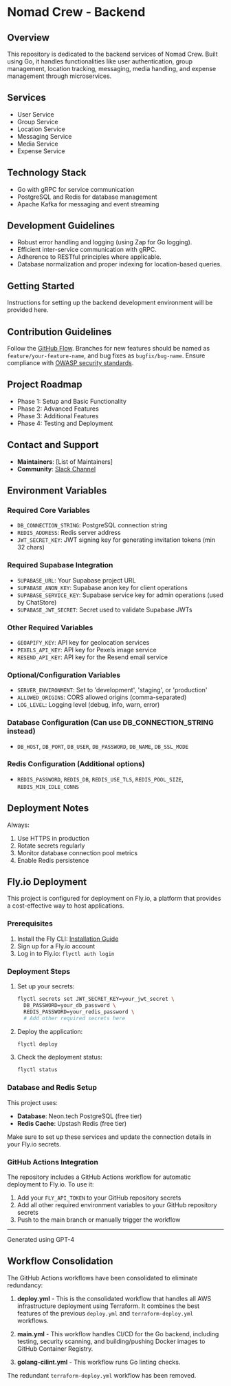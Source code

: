 # Nomad Crew - Backend

## Overview

This repository is dedicated to the backend services of Nomad Crew. Built using Go, it handles functionalities like user authentication, group management, location tracking, messaging, media handling, and expense management through microservices.

## Services

- User Service
- Group Service
- Location Service
- Messaging Service
- Media Service
- Expense Service

## Technology Stack

- Go with gRPC for service communication
- PostgreSQL and Redis for database management
- Apache Kafka for messaging and event streaming

## Development Guidelines

- Robust error handling and logging (using Zap for Go logging).
- Efficient inter-service communication with gRPC.
- Adherence to RESTful principles where applicable.
- Database normalization and proper indexing for location-based queries.

## Getting Started

Instructions for setting up the backend development environment will be provided here.

## Contribution Guidelines

Follow the [GitHub Flow](https://docs.github.com/en/get-started/quickstart/github-flow). Branches for new features should be named as `feature/your-feature-name`, and bug fixes as `bugfix/bug-name`. Ensure compliance with [OWASP security standards](https://owasp.org/www-project-mobile-app-security/).

## Project Roadmap

- Phase 1: Setup and Basic Functionality
- Phase 2: Advanced Features
- Phase 3: Additional Features
- Phase 4: Testing and Deployment

## Contact and Support

- **Maintainers**: [List of Maintainers]
- **Community**: [Slack Channel](https://join.slack.com/t/slack-les9847/shared_invite/zt-2a0dqjzvk-YLC9TQFBExNnPFsH9yAB6g)

## Environment Variables

### Required Core Variables
- `DB_CONNECTION_STRING`: PostgreSQL connection string
- `REDIS_ADDRESS`: Redis server address
- `JWT_SECRET_KEY`: JWT signing key for generating invitation tokens (min 32 chars)

### Required Supabase Integration
- `SUPABASE_URL`: Your Supabase project URL
- `SUPABASE_ANON_KEY`: Supabase anon key for client operations
- `SUPABASE_SERVICE_KEY`: Supabase service key for admin operations (used by ChatStore)
- `SUPABASE_JWT_SECRET`: Secret used to validate Supabase JWTs

### Other Required Variables
- `GEOAPIFY_KEY`: API key for geolocation services
- `PEXELS_API_KEY`: API key for Pexels image service
- `RESEND_API_KEY`: API key for the Resend email service

### Optional/Configuration Variables
- `SERVER_ENVIRONMENT`: Set to 'development', 'staging', or 'production'
- `ALLOWED_ORIGINS`: CORS allowed origins (comma-separated)
- `LOG_LEVEL`: Logging level (debug, info, warn, error)

### Database Configuration (Can use DB_CONNECTION_STRING instead)
- `DB_HOST`, `DB_PORT`, `DB_USER`, `DB_PASSWORD`, `DB_NAME`, `DB_SSL_MODE`

### Redis Configuration (Additional options)
- `REDIS_PASSWORD`, `REDIS_DB`, `REDIS_USE_TLS`, `REDIS_POOL_SIZE`, `REDIS_MIN_IDLE_CONNS`

## Deployment Notes

Always:

1. Use HTTPS in production
2. Rotate secrets regularly
3. Monitor database connection pool metrics
4. Enable Redis persistence

## Fly.io Deployment

This project is configured for deployment on Fly.io, a platform that provides a cost-effective way to host applications.

### Prerequisites

1. Install the Fly CLI: [Installation Guide](https://fly.io/docs/hands-on/install-flyctl/)
2. Sign up for a Fly.io account
3. Log in to Fly.io: `flyctl auth login`

### Deployment Steps

1. Set up your secrets:
   ```bash
   flyctl secrets set JWT_SECRET_KEY=your_jwt_secret \
     DB_PASSWORD=your_db_password \
     REDIS_PASSWORD=your_redis_password \
     # Add other required secrets here
   ```

2. Deploy the application:
   ```bash
   flyctl deploy
   ```

3. Check the deployment status:
   ```bash
   flyctl status
   ```

### Database and Redis Setup

This project uses:
- **Database**: Neon.tech PostgreSQL (free tier)
- **Redis Cache**: Upstash Redis (free tier)

Make sure to set up these services and update the connection details in your Fly.io secrets.

### GitHub Actions Integration

The repository includes a GitHub Actions workflow for automatic deployment to Fly.io. To use it:

1. Add your `FLY_API_TOKEN` to your GitHub repository secrets
2. Add all other required environment variables to your GitHub repository secrets
3. Push to the main branch or manually trigger the workflow

---
Generated using GPT-4
## Workflow Consolidation

The GitHub Actions workflows have been consolidated to eliminate redundancy:

1. **deploy.yml** - This is the consolidated workflow that handles all AWS infrastructure deployment using Terraform. It combines the best features of the previous `deploy.yml` and `terraform-deploy.yml` workflows.

2. **main.yml** - This workflow handles CI/CD for the Go backend, including testing, security scanning, and building/pushing Docker images to GitHub Container Registry.

3. **golang-cilint.yml** - This workflow runs Go linting checks.

The redundant `terraform-deploy.yml` workflow has been removed.
